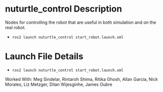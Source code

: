 # nuturtle_control  Description
Nodes for controlling the robot that are useful in both simulation and on the real robot.
* `ros2 launch nuturtle_control start_robot.launch.xml`
<!-- ![](images/nusim1.png) -->

# Launch File Details
* `ros2 launch nuturtle_control start_robot.launch.xml`
    <!-- Parameters, which can be changed in config/basic_world.yaml:
    - rate: frequency of timer callback (defaults to 200 Hz)
    - x0: initial x-coordinate of the robot (m)
    - y0: initial y-coordinate of the robot (m)
    - theta0: initial rotation of the robot (rad)
    - obstacles
        - x: list of x-coordinates of obstacles (m)
        - y: list of y-coordinates of obstacles (m)
        - r: radius of obstacles (m) -->

Worked With: Meg Sindelar, Rintaroh Shima, Ritika Ghosh, Allan Garcia, Nick Morales, Liz Metzger, Dilan Wijesginhe, James Oubre